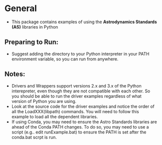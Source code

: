 # General
- This package contains examples of using the **Astrodynamics Standards (AS)** libraries in Python

## Preparing to Run:
- Suggest adding the directory to your Python interpreter in your PATH environment variable, so
  you can run from anywhere.
 
## Notes:
- Drivers and Wrappers support versions 2.x and 3.x of the Python interepreter, even though they
  are not compatible with each other.  So you should be able to run the driver examples regardless
  of what version of Python you are using.
- Look at the source code for the driver examples and notice the order of all the LoadXXX(libpath)
  commands.  You will need to follow this example to load all the dependent libraries.
- If using Conda, you may need to ensure the Astro Standards libraries are ahead of the Conda
  PATH changes.  To do so, you may need to use a script (e.g.. edit runExample.bat) to ensure the
  PATH is set after the conda.bat scrpt is run.
